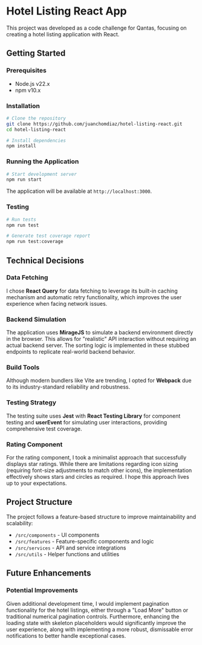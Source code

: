 # Hotel Listing React App

This project was developed as a code challenge for Qantas, focusing on creating a hotel listing application with React.

## Getting Started

### Prerequisites

- Node.js v22.x
- npm v10.x

### Installation

```bash
# Clone the repository
git clone https://github.com/juanchomdiaz/hotel-listing-react.git
cd hotel-listing-react

# Install dependencies
npm install
```

### Running the Application

```bash
# Start development server
npm run start
```

The application will be available at `http://localhost:3000`.

### Testing

```bash
# Run tests
npm run test

# Generate test coverage report
npm run test:coverage
```

## Technical Decisions

### Data Fetching
I chose **React Query** for data fetching to leverage its built-in caching mechanism and automatic retry functionality, which improves the user experience when facing network issues.

### Backend Simulation
The application uses **MirageJS** to simulate a backend environment directly in the browser. This allows for "realistic" API interaction without requiring an actual backend server. The sorting logic is implemented in these stubbed endpoints to replicate real-world backend behavior.

### Build Tools
Although modern bundlers like Vite are trending, I opted for **Webpack** due to its industry-standard reliability and robustness.

### Testing Strategy
The testing suite uses **Jest** with **React Testing Library** for component testing and **userEvent** for simulating user interactions, providing comprehensive test coverage.

### Rating Component
For the rating component, I took a minimalist approach that successfully displays star ratings. While there are limitations regarding icon sizing (requiring font-size adjustments to match other icons), the implementation effectively shows stars and circles as required. I hope this approach lives up to your expectations.

## Project Structure

The project follows a feature-based structure to improve maintainability and scalability:

- `/src/components` - UI components
- `/src/features` - Feature-specific components and logic
- `/src/services` - API and service integrations
- `/src/utils` - Helper functions and utilities


## Future Enhancements

### Potential Improvements
Given additional development time, I would implement pagination functionality for the hotel listings, either through a "Load More" button or traditional numerical pagination controls. Furthermore, enhancing the loading state with skeleton placeholders would significantly improve the user experience, along with implementing a more robust, dismissable error notifications to better handle exceptional cases.

